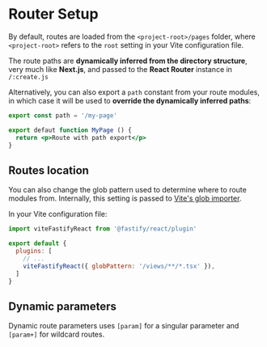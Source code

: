 <!--@include: ../guide/parts/links.md-->

# Router Setup

By default, routes are loaded from the `<project-root>/pages` folder, where `<project-root>` refers to the `root` setting in your Vite configuration file.

The route paths are **dynamically inferred from the directory structure**, very much like **Next.js**, and passed to the **React Router** instance in `/:create.js`

Alternatively, you can also export a `path` constant from your route modules, in which case it will be used to **override the dynamically inferred paths**:

```jsx
export const path = '/my-page'

export defaut function MyPage () {
  return <p>Route with path export</p>
}
```

## Routes location

You can also change the glob pattern used to determine where to route modules from. Internally, this setting is passed to [Vite's glob importer](https://vitejs.dev/guide/features.html#glob-import).

In your Vite configuration file:

```js
import viteFastifyReact from '@fastify/react/plugin'

export default {
  plugins: [
    // ...
    viteFastifyReact({ globPattern: '/views/**/*.tsx' }),
  ]
}
```

## Dynamic parameters

Dynamic route parameters uses `[param]` for a singular parameter and `[param+]` for wildcard routes.

